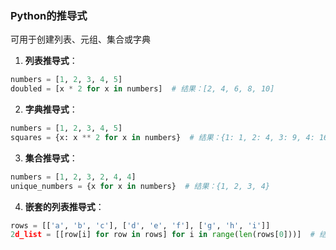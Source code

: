 ### Python的推导式

可用于创建列表、元组、集合或字典

1. **列表推导式**：

```python
numbers = [1, 2, 3, 4, 5]
doubled = [x * 2 for x in numbers]  # 结果：[2, 4, 6, 8, 10]
```
2. **字典推导式**：

```python
numbers = [1, 2, 3, 4, 5]
squares = {x: x ** 2 for x in numbers}  # 结果：{1: 1, 2: 4, 3: 9, 4: 16, 5: 25}
```
3. **集合推导式**：

```python
numbers = [1, 2, 3, 2, 4, 4]
unique_numbers = {x for x in numbers}  # 结果：{1, 2, 3, 4}
```
4. **嵌套的列表推导式**：

```python
rows = [['a', 'b', 'c'], ['d', 'e', 'f'], ['g', 'h', 'i']]
2d_list = [[row[i] for row in rows] for i in range(len(rows[0]))]  # 结果：['a', 'd', 'g', 'b', 'e', 'h', 'c', 'f', 'i']
```